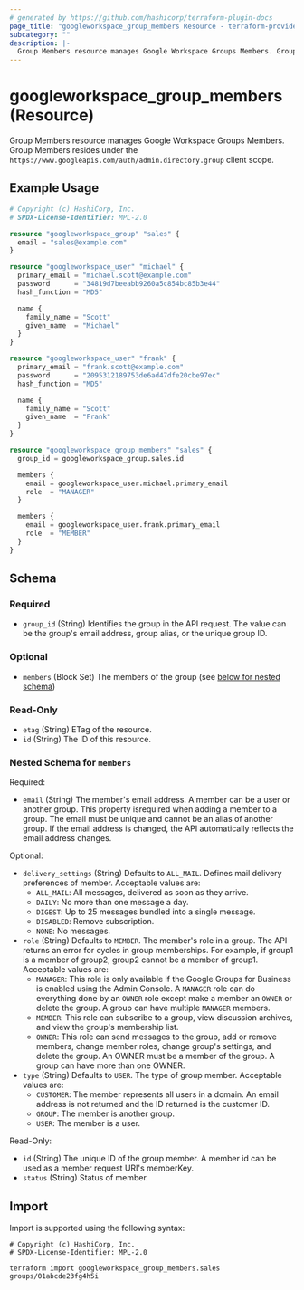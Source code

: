 ```yaml
---
# generated by https://github.com/hashicorp/terraform-plugin-docs
page_title: "googleworkspace_group_members Resource - terraform-provider-googleworkspace"
subcategory: ""
description: |-
  Group Members resource manages Google Workspace Groups Members. Group Members resides under the https://www.googleapis.com/auth/admin.directory.group client scope.
---
```


# googleworkspace_group_members (Resource)

Group Members resource manages Google Workspace Groups Members. Group Members resides under the `https://www.googleapis.com/auth/admin.directory.group` client scope.

## Example Usage

```terraform
# Copyright (c) HashiCorp, Inc.
# SPDX-License-Identifier: MPL-2.0

resource "googleworkspace_group" "sales" {
  email = "sales@example.com"
}

resource "googleworkspace_user" "michael" {
  primary_email = "michael.scott@example.com"
  password      = "34819d7beeabb9260a5c854bc85b3e44"
  hash_function = "MD5"

  name {
    family_name = "Scott"
    given_name  = "Michael"
  }
}

resource "googleworkspace_user" "frank" {
  primary_email = "frank.scott@example.com"
  password      = "2095312189753de6ad47dfe20cbe97ec"
  hash_function = "MD5"

  name {
    family_name = "Scott"
    given_name  = "Frank"
  }
}

resource "googleworkspace_group_members" "sales" {
  group_id = googleworkspace_group.sales.id

  members {
    email = googleworkspace_user.michael.primary_email
    role  = "MANAGER"
  }

  members {
    email = googleworkspace_user.frank.primary_email
    role  = "MEMBER"
  }
}
```

<!-- schema generated by tfplugindocs -->
## Schema

### Required

- `group_id` (String) Identifies the group in the API request. The value can be the group's email address, group alias, or the unique group ID.

### Optional

- `members` (Block Set) The members of the group (see [below for nested schema](#nestedblock--members))

### Read-Only

- `etag` (String) ETag of the resource.
- `id` (String) The ID of this resource.

<a id="nestedblock--members"></a>
### Nested Schema for `members`

Required:

- `email` (String) The member's email address. A member can be a user or another group. This property isrequired when adding a member to a group. The email must be unique and cannot be an alias of another group. If the email address is changed, the API automatically reflects the email address changes.

Optional:

- `delivery_settings` (String) Defaults to `ALL_MAIL`. Defines mail delivery preferences of member. Acceptable values are:
	- `ALL_MAIL`: All messages, delivered as soon as they arrive. 
	- `DAILY`: No more than one message a day. 
	- `DIGEST`: Up to 25 messages bundled into a single message. 
	- `DISABLED`: Remove subscription. 
	- `NONE`: No messages.
- `role` (String) Defaults to `MEMBER`. The member's role in a group. The API returns an error for cycles in group memberships. For example, if group1 is a member of group2, group2 cannot be a member of group1. Acceptable values are: 
	- `MANAGER`: This role is only available if the Google Groups for Business is enabled using the Admin Console. A `MANAGER` role can do everything done by an `OWNER` role except make a member an `OWNER` or delete the group. A group can have multiple `MANAGER` members. 
	- `MEMBER`: This role can subscribe to a group, view discussion archives, and view the group's membership list. 
	- `OWNER`: This role can send messages to the group, add or remove members, change member roles, change group's settings, and delete the group. An OWNER must be a member of the group. A group can have more than one OWNER.
- `type` (String) Defaults to `USER`. The type of group member. Acceptable values are: 
	- `CUSTOMER`: The member represents all users in a domain. An email address is not returned and the ID returned is the customer ID. 
	- `GROUP`: The member is another group. 
	- `USER`: The member is a user.

Read-Only:

- `id` (String) The unique ID of the group member. A member id can be used as a member request URI's memberKey.
- `status` (String) Status of member.

## Import

Import is supported using the following syntax:

```shell
# Copyright (c) HashiCorp, Inc.
# SPDX-License-Identifier: MPL-2.0

terraform import googleworkspace_group_members.sales groups/01abcde23fg4h5i
```
